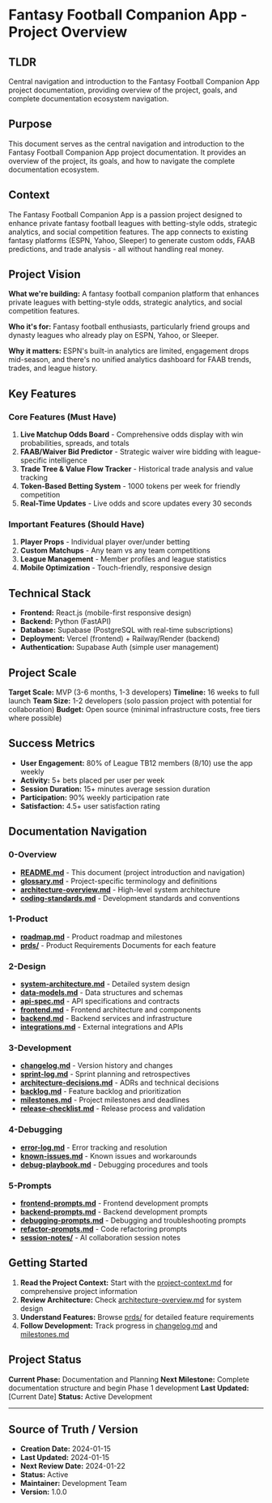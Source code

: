 # Fantasy Football Companion App - Project Overview

## TLDR

Central navigation and introduction to the Fantasy Football Companion App project documentation, providing overview of the project, goals, and complete documentation ecosystem navigation.

## Purpose

This document serves as the central navigation and introduction to the Fantasy Football Companion App project documentation. It provides an overview of the project, its goals, and how to navigate the complete documentation ecosystem.

## Context

The Fantasy Football Companion App is a passion project designed to enhance private fantasy football leagues with betting-style odds, strategic analytics, and social competition features. The app connects to existing fantasy platforms (ESPN, Yahoo, Sleeper) to generate custom odds, FAAB predictions, and trade analysis - all without handling real money.

## Project Vision

**What we're building:** A fantasy football companion platform that enhances private leagues with betting-style odds, strategic analytics, and social competition features.

**Who it's for:** Fantasy football enthusiasts, particularly friend groups and dynasty leagues who already play on ESPN, Yahoo, or Sleeper.

**Why it matters:** ESPN's built-in analytics are limited, engagement drops mid-season, and there's no unified analytics dashboard for FAAB trends, trades, and league history.

## Key Features

### Core Features (Must Have)
1. **Live Matchup Odds Board** - Comprehensive odds display with win probabilities, spreads, and totals
2. **FAAB/Waiver Bid Predictor** - Strategic waiver wire bidding with league-specific intelligence
3. **Trade Tree & Value Flow Tracker** - Historical trade analysis and value tracking
4. **Token-Based Betting System** - 1000 tokens per week for friendly competition
5. **Real-Time Updates** - Live odds and score updates every 30 seconds

### Important Features (Should Have)
1. **Player Props** - Individual player over/under betting
2. **Custom Matchups** - Any team vs any team competitions
3. **League Management** - Member profiles and league statistics
4. **Mobile Optimization** - Touch-friendly, responsive design

## Technical Stack

- **Frontend:** React.js (mobile-first responsive design)
- **Backend:** Python (FastAPI)
- **Database:** Supabase (PostgreSQL with real-time subscriptions)
- **Deployment:** Vercel (frontend) + Railway/Render (backend)
- **Authentication:** Supabase Auth (simple user management)

## Project Scale

**Target Scale:** MVP (3-6 months, 1-3 developers)
**Timeline:** 16 weeks to full launch
**Team Size:** 1-2 developers (solo passion project with potential for collaboration)
**Budget:** Open source (minimal infrastructure costs, free tiers where possible)

## Success Metrics

- **User Engagement:** 80% of League TB12 members (8/10) use the app weekly
- **Activity:** 5+ bets placed per user per week
- **Session Duration:** 15+ minutes average session duration
- **Participation:** 90% weekly participation rate
- **Satisfaction:** 4.5+ user satisfaction rating

## Documentation Navigation

### 0-Overview
- **[README.md](README.md)** - This document (project introduction and navigation)
- **[glossary.md](glossary.md)** - Project-specific terminology and definitions
- **[architecture-overview.md](architecture-overview.md)** - High-level system architecture
- **[coding-standards.md](coding-standards.md)** - Development standards and conventions

### 1-Product
- **[roadmap.md](../1-Product/roadmap.md)** - Product roadmap and milestones
- **[prds/](../1-Product/prds/)** - Product Requirements Documents for each feature

### 2-Design
- **[system-architecture.md](../2-Design/system-architecture.md)** - Detailed system design
- **[data-models.md](../2-Design/data-models.md)** - Data structures and schemas
- **[api-spec.md](../2-Design/api-spec.md)** - API specifications and contracts
- **[frontend.md](../2-Design/frontend.md)** - Frontend architecture and components
- **[backend.md](../2-Design/backend.md)** - Backend services and infrastructure
- **[integrations.md](../2-Design/integrations.md)** - External integrations and APIs

### 3-Development
- **[changelog.md](../3-Development/changelog.md)** - Version history and changes
- **[sprint-log.md](../3-Development/sprint-log.md)** - Sprint planning and retrospectives
- **[architecture-decisions.md](../3-Development/architecture-decisions.md)** - ADRs and technical decisions
- **[backlog.md](../3-Development/backlog.md)** - Feature backlog and prioritization
- **[milestones.md](../3-Development/milestones.md)** - Project milestones and deadlines
- **[release-checklist.md](../3-Development/release-checklist.md)** - Release process and validation

### 4-Debugging
- **[error-log.md](../4-Debugging/error-log.md)** - Error tracking and resolution
- **[known-issues.md](../4-Debugging/known-issues.md)** - Known issues and workarounds
- **[debug-playbook.md](../4-Debugging/debug-playbook.md)** - Debugging procedures and tools

### 5-Prompts
- **[frontend-prompts.md](../5-Prompts/frontend-prompts.md)** - Frontend development prompts
- **[backend-prompts.md](../5-Prompts/backend-prompts.md)** - Backend development prompts
- **[debugging-prompts.md](../5-Prompts/debugging-prompts.md)** - Debugging and troubleshooting prompts
- **[refactor-prompts.md](../5-Prompts/refactor-prompts.md)** - Code refactoring prompts
- **[session-notes/](../5-Prompts/session-notes/)** - AI collaboration session notes

## Getting Started

1. **Read the Project Context:** Start with the [project-context.md](../../meta-docs-template/project-context-template.md) for comprehensive project information
2. **Review Architecture:** Check [architecture-overview.md](architecture-overview.md) for system design
3. **Understand Features:** Browse [prds/](../1-Product/prds/) for detailed feature requirements
4. **Follow Development:** Track progress in [changelog.md](../3-Development/changelog.md) and [milestones.md](../3-Development/milestones.md)

## Project Status

**Current Phase:** Documentation and Planning
**Next Milestone:** Complete documentation structure and begin Phase 1 development
**Last Updated:** [Current Date]
**Status:** Active Development

---

## Source of Truth / Version

- **Creation Date:** 2024-01-15
- **Last Updated:** 2024-01-15
- **Next Review Date:** 2024-01-22
- **Status:** Active
- **Maintainer:** Development Team
- **Version:** 1.0.0